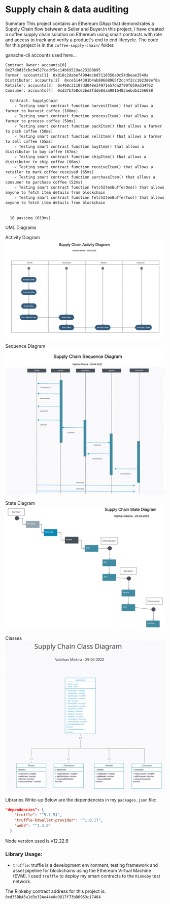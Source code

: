 # Supply chain & data auditing


Summary
This project contains an Ethereum DApp that demonstrates a Supply Chain flow between a Seller and Buyer.In this project, I have created a coffee supply chain solution on Ethereum using smart contracts with role and access to track and verify a product's end to end lifecycle.  The code for this project is in the `coffee-supply-chain/` folder.



ganache-cli accounts used here...
```
Contract Owner: accounts[0]  0x27d8d15cbc94527cadf5ec14b69519ae23288b95
Farmer: accounts[1]  0x018c2dabef4904ecbd7118350a0c54dbeae3549a
Distributor: accounts[2]  0xce5144391b4ab80668965f2cc4f2cc102380ef0a
Retailer: accounts[3]  0x460c31107dd048e34971e57da2f99f659add4f02
Consumer: accounts[4]  0xd37b7b8c62be2fdde8daa9816483aebdbd356088

  Contract: SupplyChain
    ✓ Testing smart contract function harvestItem() that allows a farmer to harvest coffee (108ms)
    ✓ Testing smart contract function processItem() that allows a farmer to process coffee (58ms)
    ✓ Testing smart contract function packItem() that allows a farmer to pack coffee (58ms)
    ✓ Testing smart contract function sellItem() that allows a farmer to sell coffee (55ms)
    ✓ Testing smart contract function buyItem() that allows a distributor to buy coffee (67ms)
    ✓ Testing smart contract function shipItem() that allows a distributor to ship coffee (66ms)
    ✓ Testing smart contract function receiveItem() that allows a retailer to mark coffee received (65ms)
    ✓ Testing smart contract function purchaseItem() that allows a consumer to purchase coffee (52ms)
    ✓ Testing smart contract function fetchItemBufferOne() that allows anyone to fetch item details from blockchain
    ✓ Testing smart contract function fetchItemBufferTwo() that allows anyone to fetch item details from blockchain


  10 passing (619ms)
```
UML Diagrams

Activity Diagram
![Activity Diagram](images/uml/activity_diagram.png)

Sequence Diagram
![Sequence Diagram](images/uml/sequence_diagram.png)

State Diagram
![State Diagram](images/uml/state_diagram.png)

Classes
![Classes Diagram](images/uml/class_diagram.png)

Libraries Write-up
Below are the dependencies in my `packages.json` file:
```json
"dependencies": {
    "truffle": "^5.1.51",
    "truffle-hdwallet-provider": "^1.0.17",
    "web3": "^1.3.0"
  }
```

Node version used is v12.22.6

### Library Usage:
- `truffle`: truffle is a  development environment, testing framework and asset pipeline for blockchains using the Ethereum Virtual Machine (EVM). I used `truffle` to deploy my smart contracts to the `Rinkeby` test network.


The Rinkeby contract address for this project is: `0xd35BbA5a1d3e32Ae44e8e9817f73bD6963c17464`
